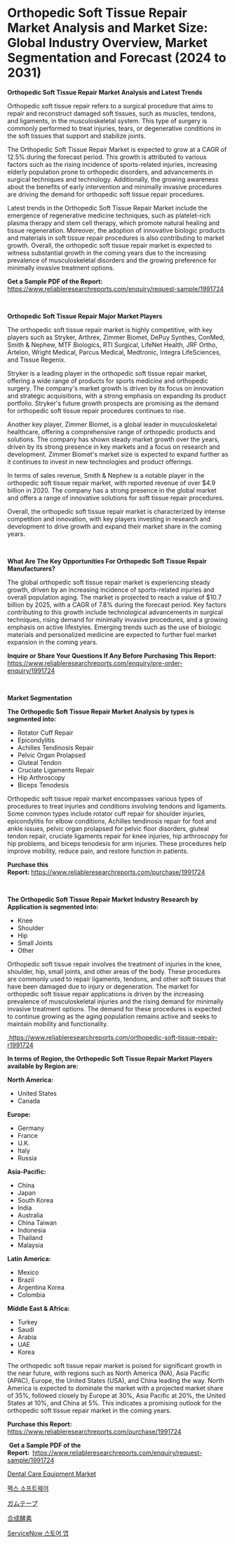 <p><h1>Orthopedic Soft Tissue Repair Market Analysis and Market Size: Global Industry Overview, Market Segmentation and Forecast (2024 to 2031)</h1></p><p><strong>Orthopedic Soft Tissue Repair Market Analysis and Latest Trends</strong></p>
<p><p>Orthopedic soft tissue repair refers to a surgical procedure that aims to repair and reconstruct damaged soft tissues, such as muscles, tendons, and ligaments, in the musculoskeletal system. This type of surgery is commonly performed to treat injuries, tears, or degenerative conditions in the soft tissues that support and stabilize joints.</p><p>The Orthopedic Soft Tissue Repair Market is expected to grow at a CAGR of 12.5% during the forecast period. This growth is attributed to various factors such as the rising incidence of sports-related injuries, increasing elderly population prone to orthopedic disorders, and advancements in surgical techniques and technology. Additionally, the growing awareness about the benefits of early intervention and minimally invasive procedures are driving the demand for orthopedic soft tissue repair procedures.</p><p>Latest trends in the Orthopedic Soft Tissue Repair Market include the emergence of regenerative medicine techniques, such as platelet-rich plasma therapy and stem cell therapy, which promote natural healing and tissue regeneration. Moreover, the adoption of innovative biologic products and materials in soft tissue repair procedures is also contributing to market growth. Overall, the orthopedic soft tissue repair market is expected to witness substantial growth in the coming years due to the increasing prevalence of musculoskeletal disorders and the growing preference for minimally invasive treatment options.</p></p>
<p><strong>Get a Sample PDF of the Report:&nbsp;</strong> <a href="https://www.reliableresearchreports.com/enquiry/request-sample/1991724">https://www.reliableresearchreports.com/enquiry/request-sample/1991724</a></p>
<p>&nbsp;</p>
<p><strong>Orthopedic Soft Tissue Repair Major Market Players</strong></p>
<p><p>The orthopedic soft tissue repair market is highly competitive, with key players such as Stryker, Arthrex, Zimmer Biomet, DePuy Synthes, ConMed, Smith & Nephew, MTF Biologics, RTI Surgical, LifeNet Health, JRF Ortho, Artelon, Wright Medical, Parcus Medical, Medtronic, Integra LifeSciences, and Tissue Regenix. </p><p>Stryker is a leading player in the orthopedic soft tissue repair market, offering a wide range of products for sports medicine and orthopedic surgery. The company's market growth is driven by its focus on innovation and strategic acquisitions, with a strong emphasis on expanding its product portfolio. Stryker's future growth prospects are promising as the demand for orthopedic soft tissue repair procedures continues to rise.</p><p>Another key player, Zimmer Biomet, is a global leader in musculoskeletal healthcare, offering a comprehensive range of orthopedic products and solutions. The company has shown steady market growth over the years, driven by its strong presence in key markets and a focus on research and development. Zimmer Biomet's market size is expected to expand further as it continues to invest in new technologies and product offerings.</p><p>In terms of sales revenue, Smith & Nephew is a notable player in the orthopedic soft tissue repair market, with reported revenue of over $4.9 billion in 2020. The company has a strong presence in the global market and offers a range of innovative solutions for soft tissue repair procedures.</p><p>Overall, the orthopedic soft tissue repair market is characterized by intense competition and innovation, with key players investing in research and development to drive growth and expand their market share in the coming years.</p></p>
<p>&nbsp;</p>
<p><strong>What Are The Key Opportunities For Orthopedic Soft Tissue Repair Manufacturers?</strong></p>
<p><p>The global orthopedic soft tissue repair market is experiencing steady growth, driven by an increasing incidence of sports-related injuries and overall population aging. The market is projected to reach a value of $10.7 billion by 2025, with a CAGR of 7.8% during the forecast period. Key factors contributing to this growth include technological advancements in surgical techniques, rising demand for minimally invasive procedures, and a growing emphasis on active lifestyles. Emerging trends such as the use of biologic materials and personalized medicine are expected to further fuel market expansion in the coming years.</p></p>
<p><strong>Inquire or Share Your Questions If Any Before Purchasing This Report:</strong> <a href="https://www.reliableresearchreports.com/enquiry/pre-order-enquiry/1991724">https://www.reliableresearchreports.com/enquiry/pre-order-enquiry/1991724</a></p>
<p>&nbsp;</p>
<p><strong>Market Segmentation</strong></p>
<p><strong>The Orthopedic Soft Tissue Repair Market Analysis by types is segmented into:</strong></p>
<p><ul><li>Rotator Cuff Repair</li><li>Epicondylitis</li><li>Achilles Tendinosis Repair</li><li>Pelvic Organ Prolapsed</li><li>Gluteal Tendon</li><li>Cruciate Ligaments Repair</li><li>Hip Arthroscopy</li><li>Biceps Tenodesis</li></ul></p>
<p><p>Orthopedic soft tissue repair market encompasses various types of procedures to treat injuries and conditions involving tendons and ligaments. Some common types include rotator cuff repair for shoulder injuries, epicondylitis for elbow conditions, Achilles tendinosis repair for foot and ankle issues, pelvic organ prolapsed for pelvic floor disorders, gluteal tendon repair, cruciate ligaments repair for knee injuries, hip arthroscopy for hip problems, and biceps tenodesis for arm injuries. These procedures help improve mobility, reduce pain, and restore function in patients.</p></p>
<p><strong>Purchase this Report:&nbsp;</strong><a href="https://www.reliableresearchreports.com/purchase/1991724">https://www.reliableresearchreports.com/purchase/1991724</a></p>
<p>&nbsp;</p>
<p><strong>The Orthopedic Soft Tissue Repair Market Industry Research by Application is segmented into:</strong></p>
<p><ul><li>Knee</li><li>Shoulder</li><li>Hip</li><li>Small Joints</li><li>Other</li></ul></p>
<p><p>Orthopedic soft tissue repair involves the treatment of injuries in the knee, shoulder, hip, small joints, and other areas of the body. These procedures are commonly used to repair ligaments, tendons, and other soft tissues that have been damaged due to injury or degeneration. The market for orthopedic soft tissue repair applications is driven by the increasing prevalence of musculoskeletal injuries and the rising demand for minimally invasive treatment options. The demand for these procedures is expected to continue growing as the aging population remains active and seeks to maintain mobility and functionality.</p></p>
<p><a href="https://www.reliableresearchreports.com/orthopedic-soft-tissue-repair-r1991724">&nbsp;https://www.reliableresearchreports.com/orthopedic-soft-tissue-repair-r1991724</a></p>
<p><strong>In terms of Region, the Orthopedic Soft Tissue Repair Market Players available by Region are:</strong></p>
<p>
    <p> <strong> North America: </strong>
        <ul>
            <li>United States</li>
            <li>Canada</li>
        </ul>
        </p> 
    <p> <strong> Europe: </strong>
        <ul>
            <li>Germany</li>
            <li>France</li>
            <li>U.K.</li>
            <li>Italy</li>
            <li>Russia</li>
        </ul>
        </p> 
    <p> <strong> Asia-Pacific: </strong>
        <ul>
            <li>China</li>
            <li>Japan</li>
            <li>South Korea</li>
            <li>India</li>
            <li>Australia</li>
            <li>China Taiwan</li>
            <li>Indonesia</li>
            <li>Thailand</li>
            <li>Malaysia</li>
        </ul>
        </p> 
    <p> <strong> Latin America: </strong>
        <ul>
            <li>Mexico</li>
            <li>Brazil</li>
            <li>Argentina Korea</li>
            <li>Colombia</li>
        </ul>
        </p> 
    <p> <strong> Middle East & Africa: </strong>
        <ul>
            <li>Turkey</li>
            <li>Saudi</li>
            <li>Arabia</li>
            <li>UAE</li>
            <li>Korea</li>
        </ul>
    </p>
    </p>
<p><p>The orthopedic soft tissue repair market is poised for significant growth in the near future, with regions such as North America (NA), Asia Pacific (APAC), Europe, the United States (USA), and China leading the way. North America is expected to dominate the market with a projected market share of 35%, followed closely by Europe at 30%, Asia Pacific at 20%, the United States at 10%, and China at 5%. This indicates a promising outlook for the orthopedic soft tissue repair market in the coming years.</p></p>
<p><strong>Purchase this Report: </strong><a href="https://www.reliableresearchreports.com/purchase/1991724">https://www.reliableresearchreports.com/purchase/1991724</a></p>
<p>&nbsp;<strong>Get a Sample PDF of the Report:&nbsp;&nbsp;</strong><a href="https://www.reliableresearchreports.com/enquiry/request-sample/1991724">https://www.reliableresearchreports.com/enquiry/request-sample/1991724</a></p>
<p><strong></strong></p>
<p><p><a href="https://github.com/RichRobinson5/Market-Research-Report-List-4/blob/main/dental-care-equipment-market.md">Dental Care Equipment Market</a></p><p><a href="https://medium.com/@juddmetz/%ED%8C%A9%EC%8A%A4-%EC%86%8C%ED%94%84%ED%8A%B8%EC%9B%A8%EC%96%B4-%EC%8B%9C%EC%9E%A5-%EB%B6%84%EC%84%9D-%EB%B0%8F-2024%EB%85%84%EB%B6%80%ED%84%B0-2031%EB%85%84%EA%B9%8C%EC%A7%80%EC%9D%98-%ED%81%AC%EA%B8%B0-%EC%98%88%EC%B8%A1-241580e2abd2">팩스 소프트웨어</a></p><p><a href="https://medium.com/@amandasantosxavier51/%E3%82%B4%E3%83%A0%E3%83%86%E3%83%BC%E3%83%97%E5%B8%82%E5%A0%B4-%E5%B8%82%E5%A0%B4cagr-%E5%B8%82%E5%A0%B4%E3%83%88%E3%83%AC%E3%83%B3%E3%83%89-%E3%81%8A%E3%82%88%E3%81%B3%E6%88%90%E9%95%B7%E6%88%A6%E7%95%A5%E3%81%AB%E9%96%A2%E3%81%99%E3%82%8B%E6%B4%9E%E5%AF%9F-f5d3e2249d97">ガムテープ</a></p><p><a href="https://github.com/ihabdkwlxs948/Market-Research-Report-List-2/blob/main/315448048207.md">合成酵素</a></p><p><a href="https://medium.com/@jonatanjast1928/%EC%84%9C%EB%B9%84%EC%8A%A4-%EB%82%98%EC%9A%B0-%EC%8A%A4%ED%86%A0%EC%96%B4-%EC%95%B1-%EC%8B%9C%EC%9E%A5-%EC%A0%84%EB%A7%9D-%EC%82%B0%EC%97%85-%EA%B0%9C%EC%9A%94-%EB%B0%8F-%EC%A0%84%EB%A7%9D-2024%EB%85%84%EB%B6%80%ED%84%B0-2031%EB%85%84%EA%B9%8C%EC%A7%80-c15d6b0d43ef">ServiceNow 스토어 앱</a></p></p>